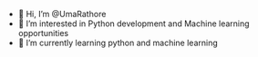 - 👋 Hi, I’m @UmaRathore
- 👀 I’m interested in Python development and Machine learning opportunities
- 🌱 I’m currently learning python and machine learning

